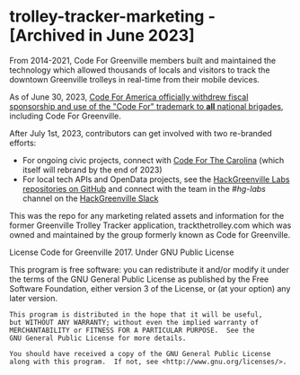 # trolley-tracker-marketing - [Archived in June 2023]

<p>From 2014-2021, Code For Greenville members built and maintained the technology which allowed thousands of locals and visitors to track the downtown Greenville trolleys in real-time from their mobile devices.<p>

<p>As of June 30, 2023, <a href="https://codeforamerica.org/news/reflections-on-the-brigade-networks-next-chapter/">Code For America officially withdrew fiscal sponsorship and use of the "Code For" trademark to <strong>all</strong> national brigades</a>, including Code For Greenville.</p>

<p>After July 1st, 2023, contributors can get involved with two re-branded efforts:</p>

<ul>
	<li>For ongoing civic projects, connect with <a href="https://opencollective.com/code-for-the-carolinas">Code For The Carolina</a> (which itself will rebrand by the end of 2023)</li>
	<li>For local tech APIs and OpenData projects, see the <a href="https://github.com/hackgvl">HackGreenville Labs repositories on GitHub</a> and connect with the team in the <em>#hg-labs</em> channel on the <a href="https://hackgreenville.com/join-slack">HackGreenville Slack</a></li>
</ul>

This was the repo for any marketing related assets and information for the former Greenville Trolley Tracker application, trackthetrolley.com which was owned and maintained by the group formerly known as Code for Greenville.


License Code for Greenville 2017. Under GNU Public License

 This program is free software: you can redistribute it and/or modify
    it under the terms of the GNU General Public License as published by
    the Free Software Foundation, either version 3 of the License, or
    (at your option) any later version.

    This program is distributed in the hope that it will be useful,
    but WITHOUT ANY WARRANTY; without even the implied warranty of
    MERCHANTABILITY or FITNESS FOR A PARTICULAR PURPOSE.  See the
    GNU General Public License for more details.

    You should have received a copy of the GNU General Public License
    along with this program.  If not, see <http://www.gnu.org/licenses/>.

